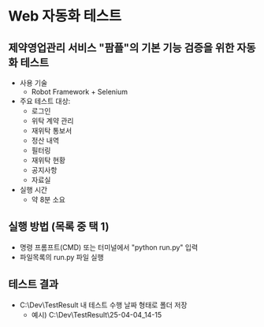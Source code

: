 
# Web 자동화 테스트  
## 제약영업관리 서비스 "팜플"의 기본 기능 검증을 위한 자동화 테스트  
- 사용 기술
  - Robot Framework + Selenium  
- 주요 테스트 대상:  
  - 로그인  
  - 위탁 계약 관리  
  - 재위탁 통보서  
  - 정산 내역  
  - 필터링  
  - 재위탁 현황  
  - 공지사항  
  - 자료실  
- 실행 시간
  - 약 8분 소요  

## 실행 방법 (목록 중 택 1)
- 명령 프롬프트(CMD) 또는 터미널에서 "python run.py" 입력
- 파일목록의 run.py 파일 실행

## 테스트 결과
- C:\Dev\TestResult 내 테스트 수행 날짜 형태로 폴더 저장
    - 예시) C:\Dev\TestResult\25-04-04_14-15
